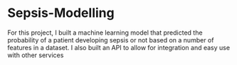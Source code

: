 # Sepsis-Modelling

For this project, I built a machine learning model that predicted the probability of a patient developing sepsis or not based on a number of features in a dataset. I also built an API to allow for integration and easy use with other services

